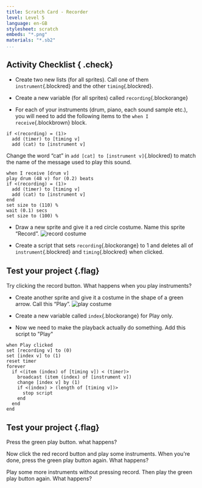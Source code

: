 ```yaml
---
title: Scratch Card - Recorder
level: Level 5
language: en-GB
stylesheet: scratch
embeds: "*.png"
materials: "*.sb2"
...
```


## Activity Checklist { .check}

+ Create two new lists (for all sprites). Call one of them 
  `instrument`{.blockred} and the other `timing`{.blockred}.

+ Create a new variable (for all sprites) called `recording`{.blockorange}

+ For each of your instruments (drum, piano, each sound sample etc.), you will 
  need to add the following items to the `when I receive`{.blockbrown} block. 
```blocks
if <(recording) = (1)>
  add (timer) to [timing v]
  add (cat) to [instrument v]
```
  Change the word “cat” in `add [cat] to [instrument v]`{.blockred} to match 
  the name of the message used to play this sound.
```blocks
when I receive [drum v]
play drum (48 v) for (0.2) beats
if <(recording) = (1)>
  add (timer) to [timing v]
  add (cat) to [instrument v]
end
set size to (110) %
wait (0.1) secs
set size to (100) %
```

+ Draw a new sprite and give it a red circle costume. Name this sprite “Record”.
  ![record costume](record-costume.png)

+ Create a script that sets `recording`{.blockorange} to 1 and deletes all of 
  `instrument`{.blockred} and `timing`{.blockred} when clicked. 

## Test your project {.flag}
  Try clicking the record button. What happens when you play instruments?

+ Create another sprite and give it a costume in the shape of a green arrow. 
  Call this “Play”.
  ![play costume](play-costume.png)

+ Create a new variable called `index`{.blockorange} for Play only.

+ Now we need to make the playback actually do something. Add this script to 
  "Play"
```blocks
when Play clicked
set [recording v] to (0)
set [index v] to (1)
reset timer
forever
  if <(item (index) of [timing v]) < (timer)>
    broadcast (item (index) of [instrument v])
    change [index v] by (1)
    if <(index) > (length of [timing v])>
      stop script
    end
  end
end
```

## Test your project {.flag}
Press the green play button. what happens?

Now click the red record button and play some instruments. When you're done, 
press the green play button again. What happens?

Play some more instruments without pressing record. Then play the green play
button again. What happens?
